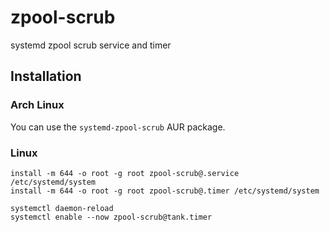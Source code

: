 # zpool-scrub
systemd zpool scrub service and timer

## Installation

### Arch Linux
You can use the `systemd-zpool-scrub` AUR package.

### Linux
    install -m 644 -o root -g root zpool-scrub@.service /etc/systemd/system
    install -m 644 -o root -g root zpool-scrub@.timer /etc/systemd/system

    systemctl daemon-reload
    systemctl enable --now zpool-scrub@tank.timer
